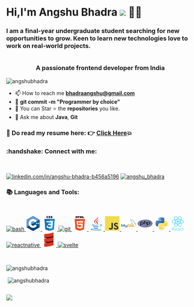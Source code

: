 <!--  <p  align="middle">
<!--<img src="https://user-images.githubusercontent.com/61795945/114606941-8e95d900-9cb9-11eb-9a2d-416a97375084.gif"> 


<p  align="left">



<img src="https://media.giphy.com/media/iIRaW4BJQyWCbijASt/giphy.gif"> 

</p>


<!--</p> -->




<!--  ![hello-world](https://user-images.githubusercontent.com/61795945/111033170-eaa8db80-8435-11eb-9ee3-3f903a573b96.gif)  -->

# Hi,I'm Angshu Bhadra <img src="https://raw.githubusercontent.com/MartinHeinz/MartinHeinz/master/wave.gif" height="45PX"> 🧑🏻

### I am a final-year undergraduate student searching for new opportunities to grow. Keen to learn new technologies love to work on real-world projects.


<!--
**angshuBHADRA/angshuBHADRA** is a ✨ _special_ ✨ repository because its `README.md` (this file) appears on your GitHub profile.

Here are some ideas to get you started:

- 🔭 I’m currently working on ...
- 🌱 I’m currently learning ...
- 👯 I’m looking to collaborate on ...
- 🤔 I’m looking for help with ...
- 💬 Ask me about ...
-📫 How to reach me: ...
- 😄 Pronouns: ...
- ⚡ Fun fact: ...
- 📫 How to reach me: bhadraangshu@gmail.com 




 <!-- ![](https://komarev.com/ghpvc/?username=angshuBHADRA&color=yellow)

     [![Angshu Bhadra's Github Stats](https://github-readme-stats.vercel.app/api?username=angshuBHADRA&show_icons=true&theme=radical)](https://angshuBHADRA.github.io/)
      [![Top Langs](https://github-readme-stats.vercel.app/api/top-langs/?username=angshuBHADRA&theme=gruvbox)](https://angshuBHADRA.github.io/) -->
       




<h1 align="center"></h1>
<h3 align="center">A passionate frontend developer from India</h3>

<p align="left"> <img src="https://komarev.com/ghpvc/?username=angshubhadra&label=Profile%20views&color=0e75b6&style=flat" alt="angshubhadra" /> </p>

- 📫 How to reach me **bhadraangshu@gmail.com**
- 💬 **git commit -m "Programmer by choice"**
- 🌻 You can Star ⭐ the **repositories** you like.
- 💭 Ask me about **Java**, **Git**

 
 ### 📄 Do read my resume here: :point_right: [Click Here](https://github.com/angshuBHADRA/resume/raw/main/Resume_AngshuBhadar.pdf)💥


 <!--   <h3 align="left">Connect with me:</h3>
<p align="left">
<a href="https://linkedin.com/in/linkedin.com/in/angshu-bhadra-b456a5196" target="blank"><img align="center" src="https://cdn.jsdelivr.net/npm/simple-icons@3.0.1/icons/linkedin.svg" alt="linkedin.com/in/angshu-bhadra-b456a5196" height="30" width="40" /></a>
</p>

 <!--<h3 align="left">Languages and Tools:</h3>
<p align="left"> <a href="https://www.gnu.org/software/bash/" target="_blank"> <img src="https://www.vectorlogo.zone/logos/gnu_bash/gnu_bash-icon.svg" alt="bash" width="40" height="40"/> </a> <a href="https://www.w3schools.com/cpp/" target="_blank"> <img src="https://raw.githubusercontent.com/devicons/devicon/master/icons/cplusplus/cplusplus-original.svg" alt="cplusplus" width="40" height="40"/> </a> <a href="https://www.w3schools.com/css/" target="_blank"> <img src="https://raw.githubusercontent.com/devicons/devicon/master/icons/css3/css3-original-wordmark.svg" alt="css3" width="40" height="40"/> </a> <a href="https://git-scm.com/" target="_blank"> <img src="https://www.vectorlogo.zone/logos/git-scm/git-scm-icon.svg" alt="git" width="40" height="40"/> </a> <a href="https://www.w3.org/html/" target="_blank"> <img src="https://raw.githubusercontent.com/devicons/devicon/master/icons/html5/html5-original-wordmark.svg" alt="html5" width="40" height="40"/> </a> <a href="https://www.java.com" target="_blank"> <img src="https://raw.githubusercontent.com/devicons/devicon/master/icons/java/java-original.svg" alt="java" width="40" height="40"/> </a> <a href="https://developer.mozilla.org/en-US/docs/Web/JavaScript" target="_blank"> <img src="https://raw.githubusercontent.com/devicons/devicon/master/icons/javascript/javascript-original.svg" alt="javascript" width="40" height="40"/> </a> <a href="https://www.php.net" target="_blank"> <img src="https://raw.githubusercontent.com/devicons/devicon/master/icons/php/php-original.svg" alt="php" width="40" height="40"/> </a> <a href="https://www.python.org" target="_blank"> <img src="https://raw.githubusercontent.com/devicons/devicon/master/icons/python/python-original.svg" alt="python" width="40" height="40"/> </a> <a href="https://reactjs.org/" target="_blank"> <img src="https://raw.githubusercontent.com/devicons/devicon/master/icons/react/react-original-wordmark.svg" alt="react" width="40" height="40"/> </a> <a href="https://reactnative.dev/" target="_blank"> <img src="https://reactnative.dev/img/header_logo.svg" alt="reactnative" width="40" height="40"/> </a> <a href="https://www.scala-lang.org" target="_blank"> <img src="https://raw.githubusercontent.com/devicons/devicon/master/icons/scala/scala-original.svg" alt="scala" width="40" height="40"/> </a> <a href="https://svelte.dev" target="_blank"> <img src="https://upload.wikimedia.org/wikipedia/commons/1/1b/Svelte_Logo.svg" alt="svelte" width="40" height="40"/> </a> </p>

    <p><img align="left" src="https://github-readme-stats.vercel.app/api/top-langs?username=angshubhadra&show_icons=true&locale=en&layout=compact" alt="angshubhadra" /></p>

    <p>&nbsp;<img align="center" src="https://github-readme-stats.vercel.app/api?username=angshubhadra&show_icons=true&locale=en" alt="angshubhadra" /></p> -->




<!-- Profile Part-->


<h3 align="left"> :handshake: Connect with me:</h3>
<br>
<p align="left">
<a href="https://www.linkedin.com/in/angshu-bhadra-b456a5196/" target="blank"><img align="center" src="https://cdn.jsdelivr.net/npm/simple-icons@3.0.1/icons/linkedin.svg" alt="linkedin.com/in/angshu-bhadra-b456a5196" height="30" width="40" /></a>
<a href="https://instagram.com/angshu_bhadra" target="blank"><img align="center" src="https://cdn.jsdelivr.net/npm/simple-icons@3.0.1/icons/instagram.svg" alt="angshu_bhadra" height="30" width="40" /></a>
</p>

<h3 align="left">📚 Languages and Tools:</h3>
<br>
<p align="left"> <a href="https://www.gnu.org/software/bash/" target="_blank"> <img src="https://www.vectorlogo.zone/logos/gnu_bash/gnu_bash-icon.svg" alt="bash" width="40" height="40"/> </a> <a href="https://www.w3schools.com/cpp/" target="_blank"> <img src="https://raw.githubusercontent.com/devicons/devicon/master/icons/cplusplus/cplusplus-original.svg" alt="cplusplus" width="40" height="40"/> </a> <a href="https://www.w3schools.com/css/" target="_blank"> <img src="https://raw.githubusercontent.com/devicons/devicon/master/icons/css3/css3-original-wordmark.svg" alt="css3" width="40" height="40"/> </a> <a href="https://git-scm.com/" target="_blank"> <img src="https://www.vectorlogo.zone/logos/git-scm/git-scm-icon.svg" alt="git" width="40" height="40"/> </a> <a href="https://www.w3.org/html/" target="_blank"> <img src="https://raw.githubusercontent.com/devicons/devicon/master/icons/html5/html5-original-wordmark.svg" alt="html5" width="40" height="40"/> </a> <a href="https://www.java.com" target="_blank"> <img src="https://raw.githubusercontent.com/devicons/devicon/master/icons/java/java-original.svg" alt="java" width="40" height="40"/> </a> <a href="https://developer.mozilla.org/en-US/docs/Web/JavaScript" target="_blank"> <img src="https://raw.githubusercontent.com/devicons/devicon/master/icons/javascript/javascript-original.svg" alt="javascript" width="40" height="40"/> </a> <a href="https://www.mysql.com/" target="_blank"> <img src="https://raw.githubusercontent.com/devicons/devicon/master/icons/mysql/mysql-original-wordmark.svg" alt="mysql" width="40" height="40"/> </a> <a href="https://www.php.net" target="_blank"> <img src="https://raw.githubusercontent.com/devicons/devicon/master/icons/php/php-original.svg" alt="php" width="40" height="40"/> </a> <a href="https://www.python.org" target="_blank"> <img src="https://raw.githubusercontent.com/devicons/devicon/master/icons/python/python-original.svg" alt="python" width="40" height="40"/> </a> <a href="https://reactjs.org/" target="_blank"> <img src="https://raw.githubusercontent.com/devicons/devicon/master/icons/react/react-original-wordmark.svg" alt="react" width="40" height="40"/> </a> <a href="https://reactnative.dev/" target="_blank"> <img src="https://reactnative.dev/img/header_logo.svg" alt="reactnative" width="40" height="40"/> </a> <a href="https://www.scala-lang.org" target="_blank"> <img src="https://raw.githubusercontent.com/devicons/devicon/master/icons/scala/scala-original.svg" alt="scala" width="40" height="40"/> </a> <a href="https://svelte.dev" target="_blank"> <img src="https://upload.wikimedia.org/wikipedia/commons/1/1b/Svelte_Logo.svg" alt="svelte" width="40" height="40"/> </a> </p>
<br>

<p><img align="left" src="https://github-readme-stats.vercel.app/api/top-langs?username=angshubhadra&show_icons=true&locale=en&layout=compact" alt="angshubhadra" /></p>
<br>
<p>&nbsp;<img align="center" src="https://github-readme-stats.vercel.app/api?username=angshubhadra&show_icons=true&locale=en" alt="angshubhadra" /></p>





<!--The QR Code part-->

<h2 align="right"> <!--😇 Here is some extra information about me.👇--></h2>
<p  align="left">
<!--  <img src="https://user-images.githubusercontent.com/61795945/113481795-47d60100-94b9-11eb-9c28-53c4249fe7cb.png"> -->
 
<!-- <img src="https://media.giphy.com/media/dxn6fRlTIShoeBr69N/giphy.gif"> -->
 
<img src="https://media.giphy.com/media/iIRaW4BJQyWCbijASt/giphy.gif"> 

</p>








     
